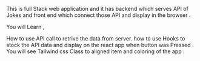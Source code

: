 This is full Stack web application and it has backend which serves API of Jokes and front end which connect those API and display in the browser .


You will Learn ,

How to use API call to retrive the data from server.
how to use Hooks to stock the API data and display on the react app when button was Pressed .
You will see Tailwind css Class to aligned item and coloring of the app .